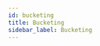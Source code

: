 ```yaml
---
id: bucketing
title: Bucketing
sidebar_label: Bucketing
---
```

<script src="https://fast.wistia.com/embed/medias/kk7igz6k1e.jsonp" async={true} /><script src="https://fast.wistia.com/assets/external/E-v1.js" async={true} /><div className="wistia_responsive_padding" style={{padding: "56.25% 0 0 0", position: "relative"}}><div className="wistia_responsive_wrapper" style={{height: "100%", left: "0", position: "absolute", top: "0", width: "100%"}}><div className="wistia_embed wistia_async_kk7igz6k1e videoFoam=true" style={{height: "100%", position: "relative", width: "100%"}}><div className="wistia_swatch" style={{height: "100%", left: "0", opacity: "0", overflow: "hidden", position: "absolute", top: "0", transition: "opacity 200ms", width: "100%"}}><img src="https://fast.wistia.com/embed/medias/kk7igz6k1e/swatch" style={{filter: "blur(5px)", height: "100%", objectFit: "contain", width: "100%"}} alt="" aria-hidden="true" onLoad="this.parentNode.style.opacity=1;" /></div></div></div></div>

<br />
